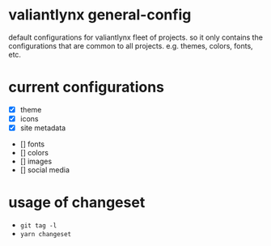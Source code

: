 # valiantlynx general-config

default configurations for valiantlynx fleet of projects. so it only contains the configurations that are common to all projects.
e.g. themes, colors, fonts, etc.

# current configurations
- [x] theme
- [x] icons
- [x] site metadata
- [] fonts
- [] colors
- [] images
- [] social media


# usage of changeset
- `git tag -l`
- `yarn changeset`
